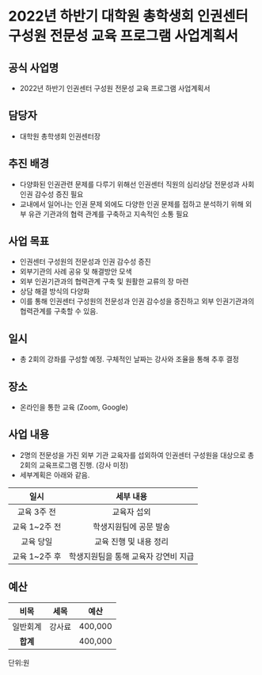 2022년 하반기 대학원 총학생회 인권센터 구성원 전문성 교육 프로그램 사업계획서
===

## 공식 사업명
- 2022년 하반기 인권센터 구성원 전문성 교육 프로그램 사업계획서

## 담당자
- 대학원 총학생회 인권센터장

## 추진 배경
- 다양화된 인권관련 문제를 다루기 위해선 인권센터 직원의 심리상담 전문성과 사회 인권 감수성 증진 필요 
- 교내에서 일어나는 인권 문제 외에도 다양한 인권 문제를 접하고 분석하기 위해 외부 유관 기관과의 협력 관계를 구축하고 지속적인 소통 필요


## 사업 목표
-  인권센터 구성원의 전문성과 인권 감수성 증진 
-  외부기관의 사례 공유 및 해결방안 모색  
-  외부 인권기관과의 협력관계 구축 및 원활한 교류의 장 마련
-  상담 해결 방식의 다양화
- 이를 통해 인권센터 구성원의 전문성과 인권 감수성을 증진하고 외부 인권기관과의 협력관계를 구축할 수 있음.

## 일시
- 총 2회의 강좌를 구성할 예정. 구체적인 날짜는 강사와 조율을 통해 추후 결정

## 장소
- 온라인을 통한 교육 (Zoom, Google)

## 사업 내용
- 2명의 전문성을 가진 외부 기관 교육자를 섭외하여 인권센터 구성원을 대상으로 총 2회의 교육프로그램 진행. (강사 미정) 
- 세부계획은 아래와 같음.

|  **일시** |   **세부 내용**   | 
|:----------:|:------------:|
|교육 3주 전  | 교육자 섭외 |
|     교육 1~2주 전       | 학생지원팀에 공문 발송             |   
|      교육 당일      |        교육 진행 및 내용 정리     |    
|       교육 1~2주 후     |     학생지원팀을 통해 교육자 강연비 지급         |     


## 예산

|  **비목** |   **세목**   | **예산** |
|:----------:|:------------:|:--------:|
|일반회계  | 강사료 | 400,000 |
|   **합계**  |              |    400,000    |

단위:원
